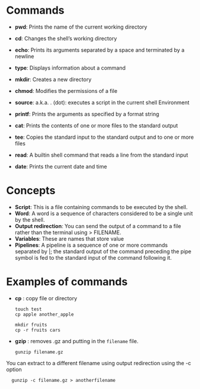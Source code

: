 # Commands

- **pwd**: Prints the name of the current working directory
- **cd**: Changes the shell’s working directory
- **echo**: Prints its arguments separated by a space and terminated by a newline
- **type**: Displays information about a command
- **mkdir**: Creates a new directory
- **chmod**: Modifies the permissions of a file
- **source**: a.k.a. . (dot): executes a script in the current shell Environment
- **printf**: Prints the arguments as specified by a format string

- **cat**: Prints the contents of one or more files to the standard output
- **tee**: Copies the standard input to the standard output and to one or more files
- **read**: A builtin shell command that reads a line from the standard input
- **date**: Prints the current date and time

# Concepts
- **Script**: This is a file containing commands to be executed by the shell.
- **Word**: A word is a sequence of characters considered to be a single unit by the shell.
- **Output redirection**: You can send the output of a command to a file rather than the terminal using > FILENAME.
- **Variables**: These are names that store value
- **Pipelines**: A pipeline is a sequence of one or more commands separated by |; the standard output of the command preceding the pipe symbol is fed to the standard input of the command following it.

# Examples of commands 

- **cp** : copy file or directory

      touch test
      cp apple another_apple
      
      mkdir fruits
      cp -r fruits cars

- **gzip** : removes .gz and putting in the ```filename``` file.

      gunzip filename.gz

You can extract to a different filename using output redirection using the -c option

      gunzip -c filename.gz > anotherfilename
